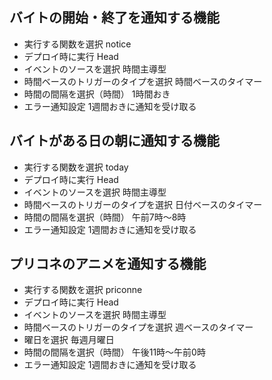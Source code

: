 ## バイトの開始・終了を通知する機能
- 実行する関数を選択
  notice
- デプロイ時に実行
  Head
- イベントのソースを選択
  時間主導型
- 時間ベースのトリガーのタイプを選択
  時間ベースのタイマー
- 時間の間隔を選択（時間）
  1時間おき
- エラー通知設定
  1週間おきに通知を受け取る

## バイトがある日の朝に通知する機能
- 実行する関数を選択
  today
- デプロイ時に実行
  Head
- イベントのソースを選択
  時間主導型
- 時間ベースのトリガーのタイプを選択
  日付ベースのタイマー
- 時間の間隔を選択（時間）
  午前7時～8時
- エラー通知設定
  1週間おきに通知を受け取る

## プリコネのアニメを通知する機能
- 実行する関数を選択
  priconne
- デプロイ時に実行
  Head
- イベントのソースを選択
  時間主導型
- 時間ベースのトリガーのタイプを選択
  週ベースのタイマー
- 曜日を選択
  毎週月曜日
- 時間の間隔を選択（時間）
  午後11時～午前0時
- エラー通知設定
  1週間おきに通知を受け取る
